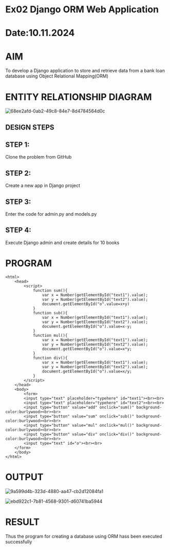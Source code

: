 # Ex02 Django ORM Web Application
# Date:10.11.2024
# AIM
To develop a Django application to store and retrieve data from a bank loan database using Object Relational Mapping(ORM)

# ENTITY RELATIONSHIP DIAGRAM
![68ee2afd-0ab2-49c8-84e7-8d4784564d0c](https://github.com/user-attachments/assets/d708eeb9-688e-486a-8769-0227c90a1837)

## DESIGN STEPS
## STEP 1:
Clone the problem from GitHub

## STEP 2:
Create a new app in Django project

## STEP 3:
Enter the code for admin.py and models.py

## STEP 4:
Execute Django admin and create details for 10 books

# PROGRAM
```
<html>
    <head>
        <script>
            function sum(){
                var x = Number(getElementById("text1").value);
                var y = Number(getElementById("text2").value);
                document.getElementById("o".value=x+y)
            }  
            function sub(){
                var x = Number(getElementById("text1").value);
                var y = Number(getElementById("text2").value);
                document.getElementById("o").value=x-y;
            }  
            function mul(){
                var x = Number(getElementById("text1").value);
                var y = Number(getElementById("text2").value);
                document.getElementById("o").value=x*y;
            }  
            function div(){
                var x = Number(getElementById("text1").value);
                var y = Number(getElementById("text2").value);
                document.getElementById("o").value=x/y;
            }  
        </script>
    </head>
    <body>
        <form>
        <input type="text" placeholder="typehere" id="text1"><br><br>
        <input type="text" placeholder="typehere" id="text2"><br><br>
        <input type="button" value="add" onclick="sum()" background-color:burlywood><br><br>
        <input type="button" value="sum" onclick="sub()" background-color:burlywood><br><br>
        <input type="button" value="mul" onclick="mul()" background-color:burlywood><br><br>
        <input type="button" value="div" onclick="div()" background-color:burlywood><br><br>
        <input type="text" id="o"><br><br>
    </form>
    </body>
</html>
```

# OUTPUT
![9a599d4b-323d-4880-aa47-cb2d12084fa1](https://github.com/user-attachments/assets/41fa5517-d5d2-4224-b59c-0fa6544a5ea7)

![ebd922c1-7b81-4568-9301-d60741ba5944](https://github.com/user-attachments/assets/11064163-879d-46e5-89f7-9d185d2476b4)

# RESULT
Thus the program for creating a database using ORM hass been executed successfully
